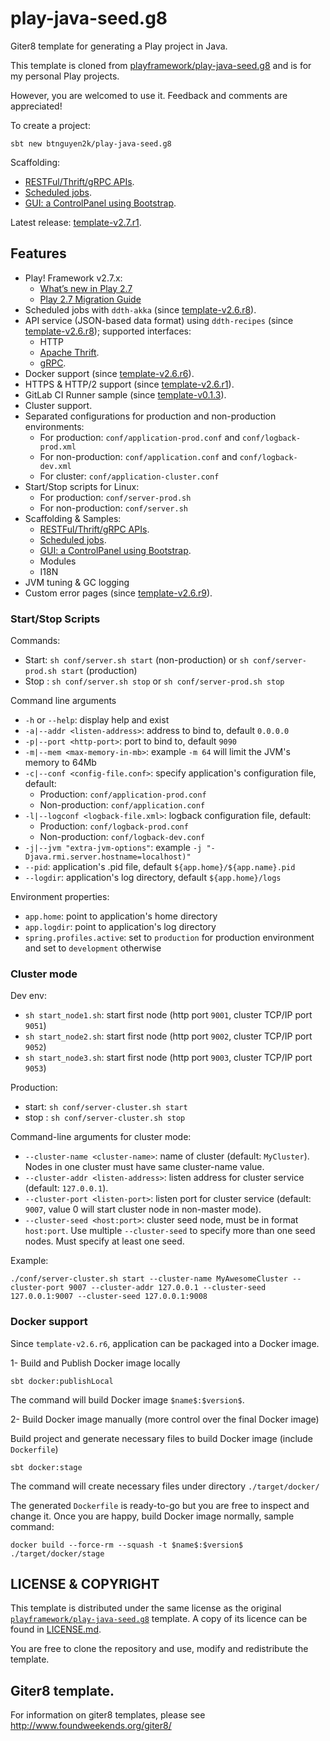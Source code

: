 # play-java-seed.g8

Giter8 template for generating a Play project in Java.

This template is cloned from [playframework/play-java-seed.g8](https://github.com/playframework/play-java-seed.g8)
and is for my personal Play projects.

However, you are welcomed to use it. Feedback and comments are appreciated!

To create a project:

```shell
sbt new btnguyen2k/play-java-seed.g8
```

Scaffolding:
- [RESTFul/Thrift/gRPC APIs](src/main/scaffolds/sampleApis/README.md).
- [Scheduled jobs](src/main/scaffolds/sampleWorkers/README.md).
- [GUI: a ControlPanel using Bootstrap](src/main/scaffolds/sampleControlPanel/README.md).

Latest release: [template-v2.7.r1](RELEASE-NOTES.md).

## Features

- Play! Framework v2.7.x:
  - [What’s new in Play 2.7](https://www.playframework.com/documentation/2.7.x/Highlights27)
  - [Play 2.7 Migration Guide](https://www.playframework.com/documentation/2.7.x/Migration27)
- Scheduled jobs with `ddth-akka` (since [template-v2.6.r8](RELEASE-NOTES.md)).
- API service (JSON-based data format) using `ddth-recipes` (since [template-v2.6.r8](RELEASE-NOTES.md)); supported interfaces:
  - HTTP
  - [Apache Thrift](https://thrift.apache.org).
  - [gRPC](https://grpc.io).
- Docker support (since [template-v2.6.r6](RELEASE-NOTES.md)).
- HTTPS & HTTP/2 support (since [template-v2.6.r1](RELEASE-NOTES.md)).
- GitLab CI Runner sample (since [template-v0.1.3](RELEASE-NOTES.md)).
- Cluster support.
- Separated configurations for production and non-production environments:
  - For production: `conf/application-prod.conf` and `conf/logback-prod.xml`
  - For non-production: `conf/application.conf` and `conf/logback-dev.xml`
  - For cluster: `conf/application-cluster.conf`
- Start/Stop scripts for Linux:
  - For production: `conf/server-prod.sh`
  - For non-production: `conf/server.sh`
- Scaffolding & Samples:
  - [RESTFul/Thrift/gRPC APIs](src/main/scaffolds/sampleApis/README.md).
  - [Scheduled jobs](src/main/scaffolds/sampleWorkers/README.md).
  - [GUI: a ControlPanel using Bootstrap](src/main/scaffolds/sampleControlPanel/README.md).
  - Modules
  - I18N
- JVM tuning & GC logging
- Custom error pages (since [template-v2.6.r9](RELEASE-NOTES.md)).

### Start/Stop Scripts

Commands:

- Start: `sh conf/server.sh start` (non-production) or `sh conf/server-prod.sh start` (production)
- Stop : `sh conf/server.sh stop` or `sh conf/server-prod.sh stop`

Command line arguments

- `-h` or `--help`: display help and exist
- `-a|--addr <listen-address>`: address to bind to, default `0.0.0.0`
- `-p|--port <http-port>`: port to bind to, default `9090`
- `-m|--mem <max-memory-in-mb>`: example `-m 64` will limit the JVM's memory to 64Mb
- `-c|--conf <config-file.conf>`: specify application's configuration file, default:
  - Production: `conf/application-prod.conf`
  - Non-production: `conf/application.conf`
- `-l|--logconf <logback-file.xml>`: logback configuration file, default:
  - Production: `conf/logback-prod.conf`
  - Non-production: `conf/logback-dev.conf`
- `-j|--jvm "extra-jvm-options"`: example `-j "-Djava.rmi.server.hostname=localhost)"`
- `--pid`: application's .pid file, default `${app.home}/${app.name}.pid`
- `--logdir`: application's log directory, default `${app.home}/logs`

Environment properties:

- `app.home`: point to application's home directory
- `app.logdir`: point to application's log directory
- `spring.profiles.active`: set to `production` for production environment and set to `development` otherwise

### Cluster mode

Dev env:

- `sh start_node1.sh`: start first node (http port `9001`, cluster TCP/IP port `9051`)
- `sh start_node2.sh`: start first node (http port `9002`, cluster TCP/IP port `9052`)
- `sh start_node3.sh`: start first node (http port `9003`, cluster TCP/IP port `9053`)


Production:

- start: `sh conf/server-cluster.sh start`
- stop : `sh conf/server-cluster.sh stop`

Command-line arguments for cluster mode:

- `--cluster-name <cluster-name>`: name of cluster (default: `MyCluster`). Nodes in one cluster must have same cluster-name value.
- `--cluster-addr <listen-address>`: listen address for cluster service (default: `127.0.0.1`).
- `--cluster-port <listen-port>`: listen port for cluster service (default: `9007`, value 0 will start cluster node in non-master mode).
- `--cluster-seed <host:port>`: cluster seed node, must be in format `host:port`. Use multiple `--cluster-seed` to specify more than one seed nodes. Must specify at least one seed.

Example:

`./conf/server-cluster.sh start --cluster-name MyAwesomeCluster --cluster-port 9007 --cluster-addr 127.0.0.1 --cluster-seed 127.0.0.1:9007 --cluster-seed 127.0.0.1:9008`

### Docker support

Since `template-v2.6.r6`, application can be packaged into a Docker image.

1- Build and Publish Docker image locally

```shell
sbt docker:publishLocal
```

The command will build Docker image `$name$:$version$`.

2- Build Docker image manually (more control over the final Docker image)

Build project and generate necessary files to build Docker image (include `Dockerfile`)

```shell
sbt docker:stage
```

The command will create necessary files under directory `./target/docker/`

The generated `Dockerfile` is ready-to-go but you are free to inspect and change it. Once you are happy, build Docker image normally, sample command:

```shell
docker build --force-rm --squash -t $name$:$version$ ./target/docker/stage
```


## LICENSE & COPYRIGHT

This template is distributed under the same license as the original [`playframework/play-java-seed.g8`](https://github.com/playframework/play-java-seed.g8) template.
A copy of its licence can be found in [LICENSE.md](LICENSE.md).

You are free to clone the repository and use, modify and redistribute the template.


## Giter8 template. 

For information on giter8 templates, please see http://www.foundweekends.org/giter8/
